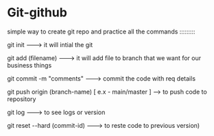 # Git-github


simple way to create git repo and practice all the commands :::::::::

git init ---> it will intial the git 

git add (filename) ---> it will add file to branch that we want for our business things 

git commit -m "comments" ---> commit the code with req details

git push origin (branch-name) [ e.x - main/master ]  --> to push code to repository

git log ---> to see logs or version 

git reset --hard (commit-id) ---> to reste code to previous version)
